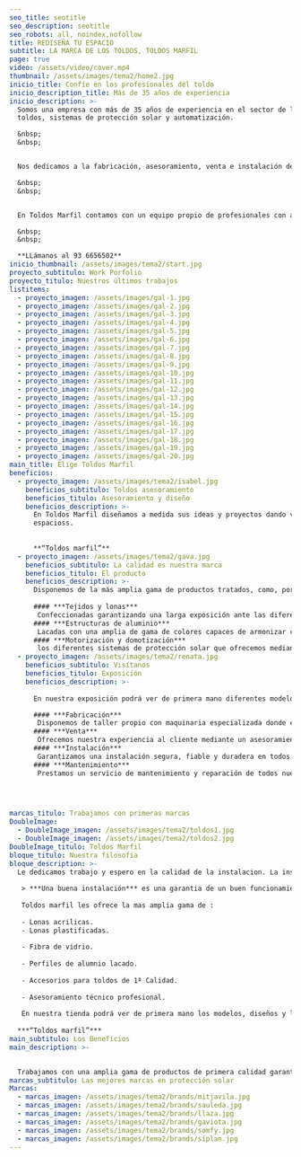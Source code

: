 ```yaml
---
seo_title: seotitle
seo_description: seotitle
seo_robots: all, noindex,nofollow
title: REDISEÑA TU ESPACIO
subtitle: LA MARCA DE LOS TOLDOS, TOLDOS MARFIL
page: true
video: /assets/video/cover.mp4
thumbnail: /assets/images/tema2/home2.jpg
inicio_title: Confíe en los profesionales del toldo
inicio_description_title: Más de 35 años de experiencia
inicio_description: >-
  Somos una empresa con más de 35 años de experiencia en el sector de los
  toldos, sistemas de protección solar y automatización.	

  &nbsp;
  &nbsp;


  Nos dedicamos a la fabricación, asesoramiento, venta e instalación de todo tipo de toldos. Somos expertos en confección a medida con materiales de primera calidad.		

  &nbsp;
  &nbsp;


  En Toldos Marfil contamos con un equipo propio de profesionales con amplia experiencia en el sector, ofreciendo así un servicio personalizado a nuestros clientes de instalación y mantenimiento de nuestros productos.

  &nbsp;
  &nbsp;

  **LLámanos al 93 6656502**
inicio_thumbnail: /assets/images/tema2/start.jpg
proyecto_subtitulo: Work Porfolio
proyecto_titulo: Nuestros últimos trabajos
listitems:
  - proyecto_imagen: /assets/images/gal-1.jpg
  - proyecto_imagen: /assets/images/gal-2.jpg
  - proyecto_imagen: /assets/images/gal-3.jpg
  - proyecto_imagen: /assets/images/gal-4.jpg
  - proyecto_imagen: /assets/images/gal-5.jpg
  - proyecto_imagen: /assets/images/gal-6.jpg
  - proyecto_imagen: /assets/images/gal-7.jpg
  - proyecto_imagen: /assets/images/gal-8.jpg
  - proyecto_imagen: /assets/images/gal-9.jpg
  - proyecto_imagen: /assets/images/gal-10.jpg
  - proyecto_imagen: /assets/images/gal-11.jpg
  - proyecto_imagen: /assets/images/gal-12.jpg
  - proyecto_imagen: /assets/images/gal-13.jpg
  - proyecto_imagen: /assets/images/gal-14.jpg
  - proyecto_imagen: /assets/images/gal-15.jpg
  - proyecto_imagen: /assets/images/gal-16.jpg
  - proyecto_imagen: /assets/images/gal-17.jpg
  - proyecto_imagen: /assets/images/gal-18.jpg
  - proyecto_imagen: /assets/images/gal-19.jpg
  - proyecto_imagen: /assets/images/gal-20.jpg
main_title: Elige Toldos Marfil
beneficios:
  - proyecto_imagen: /assets/images/tema2/isabel.jpg
    beneficios_subtitulo: Toldos asesoramiento
    beneficios_titulo: Asesoramiento y diseño
    beneficios_description: >-
      En Toldos Marfil diseñamos a medida sus ideas y proyectos dando vida a sus
      espacioss. 
        
      
      **“Toldos marfil”**
  - proyecto_imagen: /assets/images/tema2/gava.jpg
    beneficios_subtitulo: La calidad es nuestra marca
    beneficios_titulo: El producto
    beneficios_description: >-
      Disponemos de la más amplia gama de productos tratados, como, por ejemplo:
        
      #### ***Tejidos y lonas***
       Confeccionadas garantizando una larga exposición ante las diferentes inclemencias climáticas.
      #### ***Estructuras de aluminio***
       Lacadas con una amplia de gama de colores capaces de armonizar con el entorno de su espacio.
      #### ***Motorización y domotización***
       los diferentes sistemas de protección solar que ofrecemos mediante control remoto, sensores de viento o sol y los más avanzados asistentes de voz disponibles en el mercado.
  - proyecto_imagen: /assets/images/tema2/renata.jpg
    beneficios_subtitulo: Visítanos
    beneficios_titulo: Exposición
    beneficios_description: >-
      
      En nuestra exposición podrá ver de primera mano diferentes modelos, sistemas de toldos y motorización. Desde nuestro taller confeccionamos y fabricamos nuestros propios productos.

      #### ***Fabricación***
       Disponemos de taller propio con maquinaria especializada donde confeccionamos y producimos todos nuestros artículos.
      #### ***Venta***
       Ofrecemos nuestra experiencia al cliente mediante un asesoramiento, diseño y servicio post-venta especializado.
      #### ***Instalación***
       Garantizamos una instalación segura, fiable y duradera en todos nuestros productos con materiales y profesionales cualificados.
      #### ***Mantenimiento***
       Prestamos un servicio de mantenimiento y reparación de todos nuestros productos para prolongar la vida útil de su toldo.


  

marcas_titulo: Trabajamos con primeras marcas 
DoubleImage:
  - DoubleImage_imagen: /assets/images/tema2/toldos1.jpg
  - DoubleImage_imagen: /assets/images/tema2/toldos2.jpg
DoubleImage_titulo: Toldos Marfil
bloque_titulo: Nuestra filosofía
bloque_description: >-
  Le dedicamos trabajo y espero en la calidad de la instalacion. La instalación solo se puede realizar por profesionales cualificados, ya que de otra forma el material adquirido no cubrirá las funciones deseadas .
  
   > ***Una buena instalación*** es una garantia de un buen funcionamiento.
  
   Toldos marfil les ofrece la mas amplia gama de : 
  
   - Lonas acrilicas.
   - Lonas plastificadas.
  
   - Fibra de vidrio.
   
   - Perfiles de alumnio lacado.
   
   - Accesorios para toldos de 1ª Calidad.
   
   - Asesoramiento técnico profesional.
  
   En nuestra tienda podrá ver de primera mano los modelos, diseños y los distintos dispositivos de motorización para los mismos.
   
  ***“Toldos marfil”***
main_subtitulo: Los Beneficios
main_description: >-
  

  Trabajamos con una amplia gama de productos de primera calidad garantizando una instalación adecuada mediante profesionales cualificados por la experiencia y la formación.
marcas_subtitulo: Las mejores marcas en protección solar
Marcas:
  - marcas_imagen: /assets/images/tema2/brands/mitjavila.jpg
  - marcas_imagen: /assets/images/tema2/brands/sauleda.jpg
  - marcas_imagen: /assets/images/tema2/brands/llaza.jpg
  - marcas_imagen: /assets/images/tema2/brands/gaviota.jpg
  - marcas_imagen: /assets/images/tema2/brands/somfy.jpg
  - marcas_imagen: /assets/images/tema2/brands/siplan.jpg
---
```

